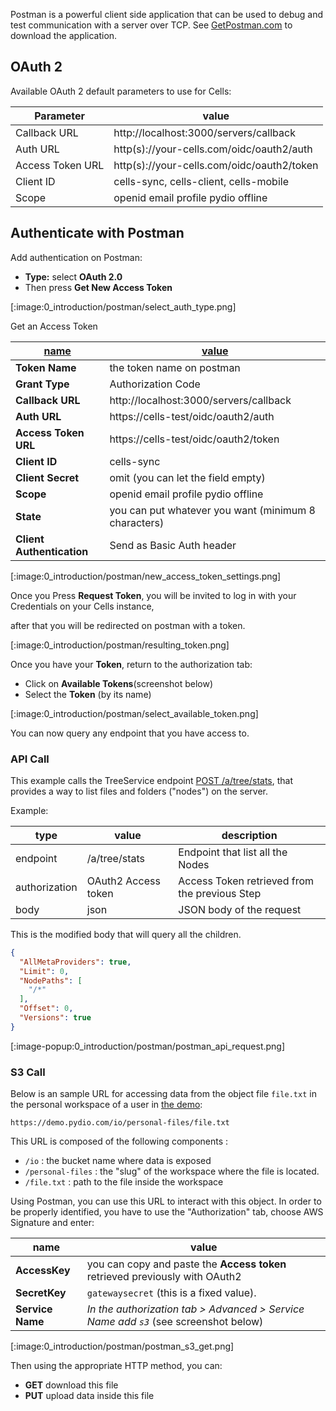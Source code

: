 Postman is a powerful client side application that can be used to debug and test communication with a server over TCP. See [GetPostman.com](https://www.getpostman.com/) to download the application.

## OAuth 2

Available OAuth 2 default parameters to use for Cells:

| Parameter        | value                                      |
| ---------------- | ------------------------------------------ |
| Callback URL     | http://localhost:3000/servers/callback     |
| Auth URL         | http(s)://your-cells.com/oidc/oauth2/auth  |
| Access Token URL | http(s)://your-cells.com/oidc/oauth2/token |
| Client ID        | cells-sync, cells-client, cells-mobile     |
| Scope            | openid email profile pydio offline         |

## Authenticate with Postman

Add authentication on Postman:

- **Type:** select **OAuth 2.0**
- Then press **Get New Access Token**

[:image:0_introduction/postman/select_auth_type.png]

Get an Access Token

| <u>name</u>               | <u>value</u>                                         |
| ------------------------- | ---------------------------------------------------- |
| **Token Name**            | the token name on postman                            |
| **Grant Type**            | Authorization Code                                   |
| **Callback URL**          | http://localhost:3000/servers/callback               |
| **Auth URL**              | https://cells-test/oidc/oauth2/auth                  |
| **Access Token URL**      | https://cells-test/oidc/oauth2/token                 |
| **Client ID**             | cells-sync                                           |
| **Client Secret**         | omit (you can let the field empty)                   |
| **Scope**                 | openid email profile pydio offline                   |
| **State**                 | you can put whatever you want (minimum 8 characters) |
| **Client Authentication** | Send as Basic Auth header                            |

[:image:0_introduction/postman/new_access_token_settings.png]

Once you Press **Request Token**, you will be invited to log in with your Credentials on your Cells instance,

after that you will be redirected on postman with a token.

[:image:0_introduction/postman/resulting_token.png]

Once you have your **Token**, return to the authorization tab:

- Click on **Available Tokens**(screenshot below)
- Select the **Token** (by its name)

[:image:0_introduction/postman/select_available_token.png]

You can now query any endpoint that you have access to.

### API Call

This example calls the TreeService endpoint [POST /a/tree/stats](./post-atreestats), that provides a way to list files and folders ("nodes") on the server.

Example:

| type          | value               | description                                   |
| ------------- | ------------------- | --------------------------------------------- |
| endpoint      | /a/tree/stats       | Endpoint that list all the Nodes              |
| authorization | OAuth2 Access token | Access Token retrieved from the previous Step |
| body          | json                | JSON body of the request                      |

This is the modified body that will query all the children.

```json
{
  "AllMetaProviders": true,
  "Limit": 0,
  "NodePaths": [
    "/*"
  ],
  "Offset": 0,
  "Versions": true
}
```

[:image-popup:0_introduction/postman/postman_api_request.png]

### S3 Call

Below is an sample URL for accessing data from the object file `file.txt` in the personal workspace of a user in [the demo](http://demo.pydio.com):

`https://demo.pydio.com/io/personal-files/file.txt`

This URL is composed of the following components :  

- `/io` : the bucket name where data is exposed  
- `/personal-files` : the "slug" of the workspace where the file is located.
- `/file.txt` : path to the file inside the workspace

Using Postman, you can use this URL to interact with this object. In order to be properly identified, you have to use the "Authorization" tab, choose AWS Signature and enter:

| name             | value                                                                                |
| ---------------- | ------------------------------------------------------------------------------------ |
| **AccessKey**    | you can copy and paste the **Access token** retrieved previously with OAuth2         |
| **SecretKey**    | `gatewaysecret` (this is a fixed value).                                             |
| **Service Name** | _In the authorization tab > Advanced > Service Name add `s3`_ (see screenshot below) |

[:image:0_introduction/postman/postman_s3_get.png]

Then using the appropriate HTTP method, you can:

- **GET** download this file
- **PUT** upload data inside this file

